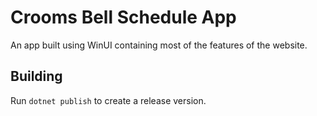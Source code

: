 # Crooms Bell Schedule App
An app built using WinUI containing most of the features of the website.

## Building
Run `dotnet publish` to create a release version. 
